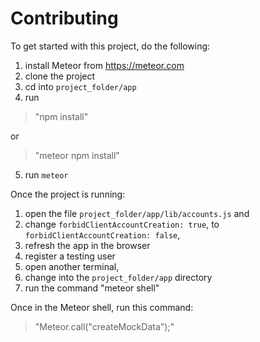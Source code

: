 # Contributing
To get started with this project, do the following:

1. install Meteor from https://meteor.com
2. clone the project
3. cd into `project_folder/app`
4. run
> "npm install"

or

> "meteor npm install"
5. run `meteor`

Once the project is running:
1. open the file `project_folder/app/lib/accounts.js` and 
2. change `forbidClientAccountCreation: true`, to `forbidClientAccountCreation: false`,
3. refresh the app in the browser 
4. register a testing user
5. open another terminal,
6. change into the `project_folder/app` directory 
7. run the command "meteor shell"

Once in the Meteor shell, run this command:
> "Meteor.call("createMockData");"
